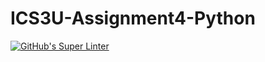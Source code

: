 # ICS3U-Assignment4-Python

[![GitHub's Super Linter](https://github.com/noah-mccaskill/ICS3U-Assignment4-Python/workflows/GitHub's%20Super%20Linter/badge.svg)](https://github.com/noah-mccaskill/ICS3U-Assignment4-Python/actions)
